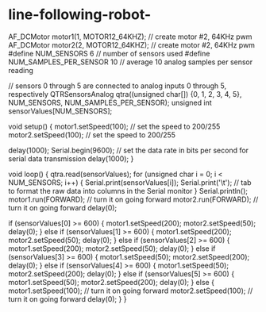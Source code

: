 line-following-robot-
=====================
AF_DCMotor motor1(1, MOTOR12_64KHZ); // create motor #2, 64KHz pwm
AF_DCMotor motor2(2, MOTOR12_64KHZ); // create motor #2, 64KHz pwm
#define NUM_SENSORS             6  // number of sensors used
#define NUM_SAMPLES_PER_SENSOR  10  // average 10 analog samples per sensor reading

// sensors 0 through 5 are connected to analog inputs 0 through 5, respectively
QTRSensorsAnalog qtra((unsigned char[]) {0, 1, 2, 3, 4, 5}, 
  NUM_SENSORS, NUM_SAMPLES_PER_SENSOR);
unsigned int sensorValues[NUM_SENSORS];

void setup() {
motor1.setSpeed(100); // set the speed to 200/255
motor2.setSpeed(100); // set the speed to 200/255

  delay(1000);
  Serial.begin(9600); // set the data rate in bits per second for serial data transmission
  delay(1000);
}

void loop() {
  qtra.read(sensorValues);
  for (unsigned char i = 0; i < NUM_SENSORS; i++)
  {
    Serial.print(sensorValues[i]);
    Serial.print('\t'); // tab to format the raw data into columns in the Serial monitor
  }
  Serial.println();
motor1.run(FORWARD); // turn it on going forward
motor2.run(FORWARD); // turn it on going forward
delay(0);


if (sensorValues[0] >= 600)
{
  motor1.setSpeed(200);
  motor2.setSpeed(50);
  delay(0);
}
else if (sensorValues[1] >= 600)
{
  motor1.setSpeed(200);
  motor2.setSpeed(50);
  delay(0);
}
else if (sensorValues[2] >= 600)
{
  motor1.setSpeed(200);
  motor2.setSpeed(50);
  delay(0);
}
else if (sensorValues[3] >= 600)
{
  motor1.setSpeed(50);
  motor2.setSpeed(200);
  delay(0);
}
else if (sensorValues[4] >= 600)
{
  motor1.setSpeed(50);
  motor2.setSpeed(200);
  delay(0);
}
else if (sensorValues[5] >= 600)
{
  motor1.setSpeed(50);
  motor2.setSpeed(200);
  delay(0);
}
else
{
motor1.setSpeed(100); // turn it on going forward
motor2.setSpeed(100); // turn it on going forward
delay(0);
}
}
